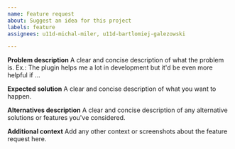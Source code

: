 ```yaml
---
name: Feature request
about: Suggest an idea for this project
labels: feature
assignees: u11d-michal-miler, u11d-bartlomiej-galezowski

---
```


**Problem description**
A clear and concise description of what the problem is. Ex.: The plugin helps me a lot in development but it'd be even more helpful if ...

**Expected solution**
A clear and concise description of what you want to happen.

**Alternatives description**
A clear and concise description of any alternative solutions or features you've considered.

**Additional context**
Add any other context or screenshots about the feature request here.
